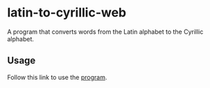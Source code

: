 # latin-to-cyrillic-web

A program that converts words from the Latin alphabet to the Cyrillic alphabet.

## Usage

Follow this link to use the [program](https://temur5319436.github.io/latin-to-cyrillic-web/).